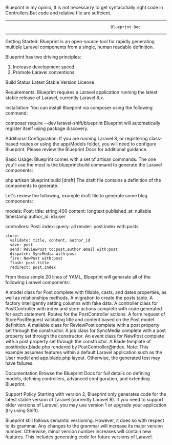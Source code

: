 Blueprint in my opinio, It is not necessarry to get syntacctially right code in Controllers.But code and relative file are suffcient.


************************************************************************************************************************************

                                                  Blueprint Doc

************************************************************************************************************************************

Getting Started:
Blueprint is an open-source tool for rapidly generating multiple Laravel components from a single, human readable definition.

Blueprint has two driving principles:

1. Increase development speed
2. Promote Laravel conventions

Build Status Latest Stable Version License

Requirements:
Blueprint requires a Laravel application running the latest stable release of Laravel, currently Laravel 8.x.

Installation:
You can install Blueprint via composer using the following command:

composer require --dev laravel-shift/blueprint
Blueprint will automatically register itself using package discovery.

Additional Configuration: If you are running Laravel 8, or registering class-based routes or using the app/Models folder, you will need to configure Blueprint. Please review the Blueprint Docs for additional guidance.

Basic Usage:
Blueprint comes with a set of artisan commands. The one you'll use the most is the blueprint:build command to generate the Laravel components:

php artisan blueprint:build [draft]
The draft file contains a definition of the components to generate.

Let's review the following, example draft file to generate some blog components:

models:
  Post:
    title: string:400
    content: longtext
    published_at: nullable timestamp
    author_id: id:user

controllers:
  Post:
    index:
      query: all
      render: post.index with:posts

    store:
      validate: title, content, author_id
      save: post
      send: ReviewPost to:post.author.email with:post
      dispatch: SyncMedia with:post
      fire: NewPost with:post
      flash: post.title
      redirect: post.index
      
From these simple 20 lines of YAML, Blueprint will generate all of the following Laravel components:

A model class for Post complete with fillable, casts, and dates properties, as well as relationships methods.
A migration to create the posts table.
A factory intelligently setting columns with fake data.
A controller class for PostController with index and store actions complete with code generated for each statement.
Routes for the PostController actions.
A form request of StorePostRequest validating title and content based on the Post model definition.
A mailable class for ReviewPost complete with a post property set through the constructor.
A job class for SyncMedia complete with a post property set through the constructor.
An event class for NewPost complete with a post property set through the constructor.
A Blade template of post/index.blade.php rendered by PostController@index.
Note: This example assumes features within a default Laravel application such as the User model and app.blade.php layout. Otherwise, the generated test may have failures.

Documentation
Browse the Blueprint Docs for full details on defining models, defining controllers, advanced configuration, and extending Blueprint.

Support Policy
Starting with version 2, Blueprint only generates code for the latest stable version of Laravel (currently Laravel 8). If you need to support older versions of Laravel, you may use version 1 or upgrade your application (try using Shift).

Blueprint still follows semantic versioning. However, it does so with respect to its grammar. Any changes to the grammar will increase its major version number. Otherwise, minor version number increases will contain new features. This includes generating code for future versions of Laravel.
